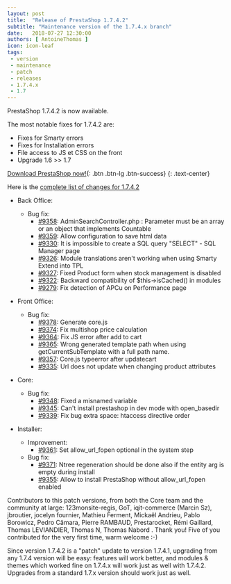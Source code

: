 ```yaml
---
layout: post
title:  "Release of PrestaShop 1.7.4.2"
subtitle: "Maintenance version of the 1.7.4.x branch"
date:   2018-07-27 12:30:00
authors: [ AntoineThomas ]
icon: icon-leaf
tags:
 - version
 - maintenance
 - patch
 - releases
 - 1.7.4.x
 - 1.7
---
```


PrestaShop 1.7.4.2 is now available.

The most notable fixes for 1.7.4.2 are:

* Fixes for Smarty errors
* Fixes for Installation errors
* File access to JS et CSS on the front
* Upgrade 1.6 >> 1.7


[Download PrestaShop now!](https://www.prestashop.com/en/download){: .btn .btn-lg .btn-success}
{: .text-center}

Here is the [complete list of changes for 1.7.4.2](https://github.com/PrestaShop/PrestaShop/milestone/46)

- Back Office:
  - Bug fix:
    - [#9358](https://github.com/PrestaShop/PrestaShop/pull/#9358): AdminSearchController.php : Parameter must be an array or an object that implements Countable
    - [#9359](https://github.com/PrestaShop/PrestaShop/pull/#9359): Allow configuration to save html data
    - [#9330](https://github.com/PrestaShop/PrestaShop/pull/#9330): It is impossible to create a SQL query "SELECT"  - SQL Manager page
    - [#9326](https://github.com/PrestaShop/PrestaShop/pull/#9326): Module translations aren't working when using Smarty Extend into TPL
    - [#9327](https://github.com/PrestaShop/PrestaShop/pull/#9327): Fixed Product form when stock management is disabled
    - [#9322](https://github.com/PrestaShop/PrestaShop/pull/#9322): Backward compatibility of  $this->isCached() in modules
    - [#9279](https://github.com/PrestaShop/PrestaShop/pull/#9279): Fix detection of APCu on Performance page

- Front Office:
  - Bug fix:
    - [#9378](https://github.com/PrestaShop/PrestaShop/pull/#9378): Generate core.js
    - [#9374](https://github.com/PrestaShop/PrestaShop/pull/#9374): Fix multishop price calculation
    - [#9364](https://github.com/PrestaShop/PrestaShop/pull/#9364): Fix JS error after add to cart
    - [#9365](https://github.com/PrestaShop/PrestaShop/pull/#9365): Wrong generated template path when using getCurrentSubTemplate with a full path name.
    - [#9357](https://github.com/PrestaShop/PrestaShop/pull/#9357): Core.js typeerror after updatecart
    - [#9335](https://github.com/PrestaShop/PrestaShop/pull/#9335): Url does not update when changing product attributes 

- Core:
  - Bug fix:
    - [#9348](https://github.com/PrestaShop/PrestaShop/pull/#9348): Fixed a misnamed variable
    - [#9345](https://github.com/PrestaShop/PrestaShop/pull/#9345): Can't install prestashop in dev mode with open_basedir
    - [#9339](https://github.com/PrestaShop/PrestaShop/pull/#9339): Fix bug extra space: htaccess directive order

- Installer:
  - Improvement:
    - [#9361](https://github.com/PrestaShop/PrestaShop/pull/#9361): Set allow_url_fopen optional in the system step
  - Bug fix:
    - [#9371](https://github.com/PrestaShop/PrestaShop/pull/#9371): Ntree regeneration should be done also if the entity arg is empty during install
    - [#9355](https://github.com/PrestaShop/PrestaShop/pull/#9355): Allow to install PrestaShop without allow_url_fopen enabled


Contributors to this patch versions, from both the Core team and the community at large: 123monsite-regis, GoT, iqit-commerce (Marcin Sz), jbroutier, jocelyn fournier, Mathieu Ferment, Mickaël Andrieu, Pablo Borowicz, Pedro Câmara, Pierre RAMBAUD, Prestarocket, Rémi Gaillard, Thomas LEVIANDIER, Thomas N, Thomas Nabord . Thank you! Five of you contributed for the very first time, warm welcome :-)

Since version 1.7.4.2 is a "patch" update to version 1.7.4.1, upgrading from any 1.7.4 version will be easy: features will work better, and modules & themes which worked fine on 1.7.4.x will work just as well with 1.7.4.2.<br/>
Upgrades from a standard 1.7.x version should work just as well.
